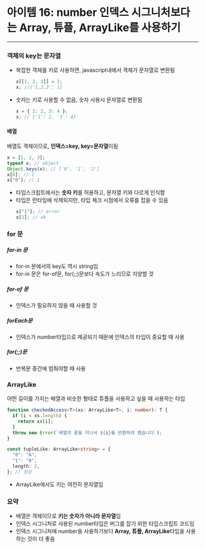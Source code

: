 # 아이템 16: number 인덱스 시그니처보다는 Array, 튜플, ArrayLike를 사용하기

---

### 객체의 key는 문자열

- 복잡한 객체를 키로 사용하면, javascript내에서 객체가 문자열로 변환됨

  ```ts
  x[[1, 2, 3]] = 2;
  x; //{'1,2,3': 1}
  ```

- 숫자는 키로 사용할 수 없음, 숫자 사용시 문자열로 변환됨

  ```ts
  x = { 1: 2, 3: 4 };
  x; // {'1': 2, '3': 4}
  ```

#### 배열

배열도 객체이므로, **인덱스=key, key=문자열**이됨

```js
x = [1, 2, 3];
typeof x; // object
Object.keys(x); // ['0', '1', '2']
x[0]; // 1
x["0"]; // 1
```

- 타입스크립트에서는 **숫자 키**를 허용하고, 문자열 키와 다르게 인식함
- 타입은 런타임에 삭제되지만, 타입 체크 시점에서 오류를 잡을 수 있음
  ```ts
  x["1"]; // error
  x[1]; // ok
  ```

### for 문

##### for-in 문

- for-in 문에서의 key도 역시 string임
- for-in 문은 for-of문, for(;;)문보다 속도가 느리므로 지양할 것

##### for-of 문

- 인덱스가 필요하지 않을 때 사용할 것

##### forEach문

- 인덱스가 number타입으로 제공되기 때문에 인덱스의 타입이 중요할 때 사용

##### for(;;)문

- 반복문 중간에 멈춰야할 때 사용

### ArrayLike

어떤 길이를 가지는 배열과 비슷한 형태로 튜플을 사용하고 싶을 때 사용하는 타입

```ts
function checkedAccess<T>(xs: ArrayLike<T>, i: number): T {
  if (i < xs.length) {
    return xs[i];
  }
  throw new Error(`배열의 끝을 지나서 ${i}를 반환하려 했습니다`);
}
```

```ts
const tupleLike: ArrayLike<string> = {
  "0": "A",
  "1": "B",
  length: 2,
}; // 정상
```

- ArrayLike에서도 키는 여전히 문자열임

### 요약

- 배열은 객체이므로 **키는 숫자가 아니라 문자열**임
- 인덱스 시그니처로 사용된 number타입은 버그를 잡기 위한 타입스크립트 코드임
- 인덱스 시그니처에 number을 사용하기보다 **Array, 튜플, ArrayLike**타입을 사용하는 것이 더 좋음
